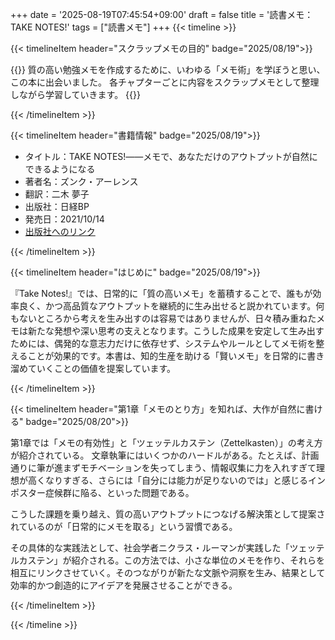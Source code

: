 +++
date = '2025-08-19T07:45:54+09:00'
draft = false
title = '読書メモ：TAKE NOTES!'
tags = ["読書メモ"]
+++
{{< timeline >}}

{{< timelineItem header="スクラップメモの目的" badge="2025/08/19">}}

{{<lead>}}
質の高い勉強メモを作成するために、いわゆる「メモ術」を学ぼうと思い、この本に出会いました。
各チャプターごとに内容をスクラップメモとして整理しながら学習していきます。
{{</lead>}}

{{< /timelineItem >}}

{{< timelineItem header="書籍情報" badge="2025/08/19">}}

<ul>
  <li>タイトル：TAKE NOTES!――メモで、あなただけのアウトプットが自然にできるようになる
  <li>著者名：ズンク・アーレンス
  <li>翻訳：二木 夢子
  <li>出版社：日経BP
  <li>発売日：2021/10/14
  <li><a href="https://bookplus.nikkei.com/atcl/catalog/21/S00410/">出版社へのリンク</a>
</ul>

{{< /timelineItem >}}

{{< timelineItem header="はじめに" badge="2025/08/19">}}

『Take Notes!』では、日常的に「質の高いメモ」を蓄積することで、誰もが効率良く、かつ高品質なアウトプットを継続的に生み出せると説かれています。何もないところから考えを生み出すのは容易ではありませんが、日々積み重ねたメモは新たな発想や深い思考の支えとなります。こうした成果を安定して生み出すためには、偶発的な意志力だけに依存せず、システムやルールとしてメモ術を整えることが効果的です。本書は、知的生産を助ける「賢いメモ」を日常的に書き溜めていくことの価値を提案しています。

{{< /timelineItem >}}

{{< timelineItem header="第1章「メモのとり方」を知れば、大作が自然に書ける" badge="2025/08/20">}}

第1章では「メモの有効性」と「ツェッテルカステン（Zettelkasten）」の考え方が紹介されている。
文章執筆にはいくつかのハードルがある。たとえば、計画通りに筆が進まずモチベーションを失ってしまう、情報収集に力を入れすぎて理想が高くなりすぎる、さらには「自分には能力が足りないのでは」と感じるインポスター症候群に陥る、といった問題である。

こうした課題を乗り越え、質の高いアウトプットにつなげる解決策として提案されているのが「日常的にメモを取る」という習慣である。

その具体的な実践法として、社会学者ニクラス・ルーマンが実践した「ツェッテルカステン」が紹介される。この方法では、小さな単位のメモを作り、それらを相互にリンクさせていく。そのつながりが新たな文脈や洞察を生み、結果として効率的かつ創造的にアイデアを発展させることができる。

{{< /timelineItem >}}

{{< /timeline >}}